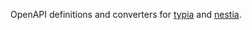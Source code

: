 OpenAPI definitions and converters for [typia](https://github.com/samchon/typia) and [nestia](https://github.com/samchon/nestia).